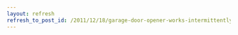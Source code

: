 ```yaml
---
layout: refresh
refresh_to_post_id: /2011/12/18/garage-door-opener-works-intermittently-when-remote-very-near
---
```

